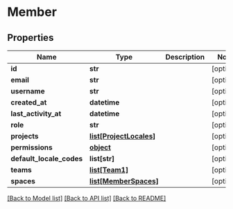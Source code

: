 # Member

## Properties
Name | Type | Description | Notes
------------ | ------------- | ------------- | -------------
**id** | **str** |  | [optional] 
**email** | **str** |  | [optional] 
**username** | **str** |  | [optional] 
**created_at** | **datetime** |  | [optional] 
**last_activity_at** | **datetime** |  | [optional] 
**role** | **str** |  | [optional] 
**projects** | [**list[ProjectLocales]**](ProjectLocales.md) |  | [optional] 
**permissions** | [**object**](.md) |  | [optional] 
**default_locale_codes** | **list[str]** |  | [optional] 
**teams** | [**list[Team1]**](Team1.md) |  | [optional] 
**spaces** | [**list[MemberSpaces]**](MemberSpaces.md) |  | [optional] 

[[Back to Model list]](../README.md#documentation-for-models) [[Back to API list]](../README.md#documentation-for-api-endpoints) [[Back to README]](../README.md)


